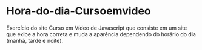 # Hora-do-dia-Cursoemvideo
Exercício do site Curso em Vídeo de Javascript que consiste em um site que exibe a hora correta e muda a aparência dependendo do horário do dia (manhã, tarde e noite).
